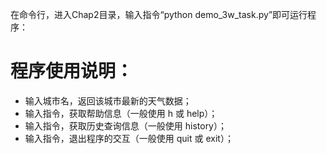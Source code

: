 

在命令行，进入Chap2目录，输入指令“python demo_3w_task.py”即可运行程序：

# 程序使用说明：

- 输入城市名，返回该城市最新的天气数据；
- 输入指令，获取帮助信息（一般使用 h 或 help）；
- 输入指令，获取历史查询信息（一般使用 history）；
- 输入指令，退出程序的交互（一般使用 quit 或 exit）；


